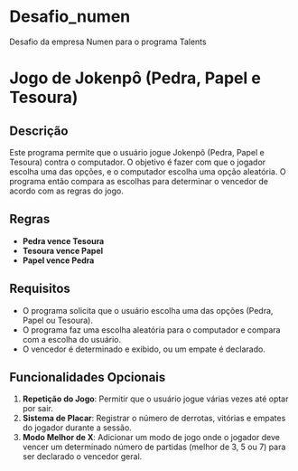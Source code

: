 # Desafio_numen
Desafio da empresa Numen para o programa Talents

# Jogo de Jokenpô (Pedra, Papel e Tesoura)

## Descrição

Este programa permite que o usuário jogue Jokenpô (Pedra, Papel e Tesoura) contra o computador. O objetivo é fazer com que o jogador escolha uma das opções, e o computador escolha uma opção aleatória. O programa então compara as escolhas para determinar o vencedor de acordo com as regras do jogo.

## Regras

- **Pedra vence Tesoura**
- **Tesoura vence Papel**
- **Papel vence Pedra**

## Requisitos

- O programa solicita que o usuário escolha uma das opções (Pedra, Papel ou Tesoura).
- O programa faz uma escolha aleatória para o computador e compara com a escolha do usuário.
- O vencedor é determinado e exibido, ou um empate é declarado.

## Funcionalidades Opcionais

1. **Repetição do Jogo**: Permitir que o usuário jogue várias vezes até optar por sair.
2. **Sistema de Placar**: Registrar o número de derrotas, vitórias e empates do jogador durante a sessão.
3. **Modo Melhor de X**: Adicionar um modo de jogo onde o jogador deve vencer um determinado número de partidas (melhor de 3, 5 ou 7) para ser declarado o vencedor geral.

